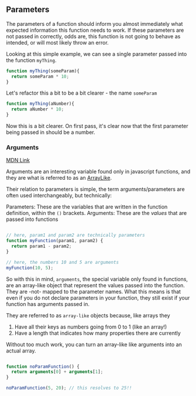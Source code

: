 ## Parameters

The parameters of a function should inform you almost immediately what expected information this function needs to work. If these parameters are not 
passed in correctly, odds are, this function is not going to behave as intended, or will most likely throw an error.

Looking at this simple example, we can see a single parameter passed into the function `myThing`.

```javascript
function myThing(someParam){
  return someParam * 10;
}
```

Let's refactor this a bit to be a bit clearer - the name `someParam`


```js
function myThing(aNumber){
  return aNumber * 10;
}
```

Now this is a bit clearer. On first pass, it's clear now that the first parameter being passed in should be a number.


### Arguments 

[MDN Link](https://developer.mozilla.org/en-US/docs/Web/JavaScript/Reference/Functions/arguments)

Arguments are an interesting variable found only in javascript functions, and they are what is referred to as an [ArrayLike](http://2ality.com/2013/05/quirk-array-like-objects.html).

Their relation to parameters is simple, the term arguments/parameters are often used interchangeably, but technically: 

Parameters: These are the variables that are written in the function definition, within the `()` brackets.
Arguments: These are the *values* that are passed into functions

```js

// here, param1 and param2 are technically parameters
function myFunction(param1, param2) {
  return param1 - param2;
}

// here, the numbers 10 and 5 are arguments
myFunction(10, 5);
```

So with this in mind, `arguments`, the special variable only found in functions, are an array-like object that represent the values passed into the function.
They are -not- mapped to the parameter names. What this means is that even if you do not declare parameters in your function, they still exist if your function has arguments passed in.

They are referred to as `array-like` objects because, like arrays they
1. Have all their keys as numbers going from 0 to 1 (like an array!)
2. Have a length that indicates how many properties there are currently

Without too much work, you can turn an array-like like arguments into an actual array.

```js

function noParamFunction() {
  return arguments[0] + arguments[1];
}

noParamFunction(5, 20); // this resolves to 25!! 
```